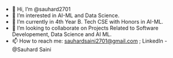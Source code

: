 - 👋 Hi, I’m @sauhard2701
- 👀 I’m interested in AI-ML and Data Science.
- 🌱 I’m currently in 4th Year B. Tech CSE with Honors in AI-ML.
- 💞️ I’m looking to collaborate on Projects Related to Software Developement, Data Science and AI ML.
- 📫 How to reach me: sauhardsaini2701@gmail.com ; LinkedIn - @Sauhard Saini

<!---
sauhard2701/sauhard2701 is a ✨ special ✨ repository because its `README.md` (this file) appears on your GitHub profile.
You can click the Preview link to take a look at your changes.
--->
